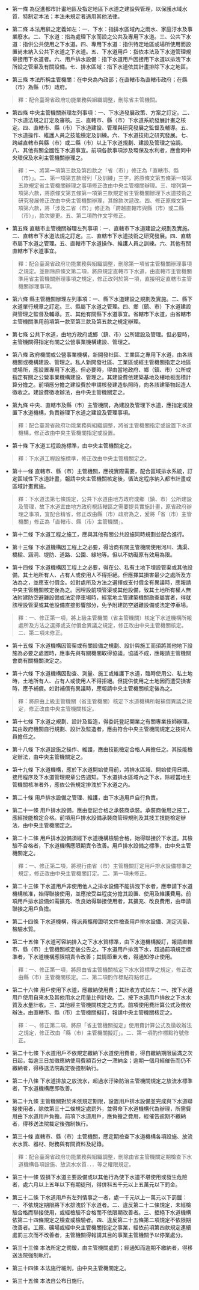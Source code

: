 * 第一條 為促進都市計畫地區及指定地區下水道之建設與管理，以保護水域水質，特制定本法；本法未規定者適用其他法律。

* 第二條 本法用辭之定義如左：一、下水：指排水區域內之雨水、家庭汙水及事業廢水。二、下水道：指為處理下水而設之公共及專用下水道。三、公共下水道：指供公共使用之下水道。四、專用下水道：指供特定地區或場所使用而設置尚未納入公共下水道之下水道。五、下水道用戶：指依本法及下水道管理規章接用下水道者。六、用戶排水設備：指下水道用戶因接用下水道以排洩下水所設之管渠及有關設備。七、排水區域：指下水道依其計畫排除下水之地區。

* 第三條 本法所稱主管機關：在中央為內政部；在直轄市為直轄市政府；在縣（市）為縣（市）政府。

> 釋：配合臺灣省政府功能業務與組織調整，刪除省主管機關。

* 第四條 中央主管機關辦理左列事項：一、下水道發展政策、方案之訂定。二、下水道法規之訂定及審核。三、直轄市、縣（市）下水道系統發展計畫之核定。四、直轄市、縣（市）下水道建設、管理與研究發展之監督及輔導。五、下水道操作、維護人員之技能檢定及訓練。六、下水道技術之研究發展。七、跨越直轄市與縣（市）或二縣（市）以上下水道規劃、建設及管理之協調。八、其他有關全國性下水道事宜。前項各款事項涉及環保及水利者，應會同中央環保及水利主管機關辦理之。

> 釋：一、將第一項第三款及第四款之「省（市）」修正為「直轄市、縣（市）」。二、第一項第五款增列「及訓練」三字，將原條文第五條第一項第五款規定省主管機關辦理之事項修正改由中央主管機關辦理。三、增列第一項第六款，將原條文第五條第一項第三款規定省主管機關辦理下水道技術之研究發展修正改由中央主管機關辦理，其餘款次遞改。四、修正原條文第一項第六款，將「涉及二省（市）」修正為「跨越直轄市與縣（市）或二縣（市）」，款次變更。五、第二項酌作文字修正。

* 第五條 直轄市主管機關辦理左列事項：一、直轄市下水道建設之規劃及實施。二、直轄市下水道法規之訂定。三、直轄市下水道技術之研究發展。四、直轄市屬下水道之管理。五、直轄市下水道操作、維護人員之訓練。六、其他有關直轄市下水道事宜。

> 釋：配合臺灣省政府功能業務與組織調整，刪除第一項省主管機關辦理事項之規定。並刪除原條文第二項，將原規定直轄市下水道，由直轄市主管機關準用省主管機關辦理事項之規定，修正改列於第一項，直接明定直轄市主管機關辦理事項。

* 第六條 縣主管機關辦理左列事項：一、縣下水道建設之規劃及實施。二、縣下水道單行規章之訂定。三、縣屬下水道之管理。四、鄉（鎮、市）下水道建設與管理之監督及輔導。五、其他有關縣下水道事宜。省轄市下水道，由省轄市主管機關準用前項第一款至第三款及第五款之規定辦理。

* 第七條 公共下水道，由地方政府或鄉（鎮、市）公所建設及管理。但必要時，主管機關得指定有關之公營事業機構建設、管理之。

* 第八條 政府機關或公營事業機構，新開發社區、工業區之專用下水道，由各該機關或機構建設、管理之。私人新開發社區、工業區或經主管機關指定之地區或場所，應設置專用下水道。但必要時，得由當地政府、鄉（鎮、市）公所或指定有關之公營事業機構建設、管理之。其建設費依建築基地及樓地板面積計算分擔之。前項應分擔之建設費於申請核發建造執照時，向各該建築物起造人徵收之。建設費徵收辦法，由中央主管機關定之。

* 第九條 中央、直轄市及縣（市）主管機關，為建設及管理下水道，應指定或設置下水道機構，負責辦理下水道之建設及管理事項。

> 釋：配合臺灣省政府功能業務與組織調整，將省主管機關指定或設置下水道機構，修正改由中央主管機關指定或設置。

* 第十條 下水道工程設施標準，由中央主管機關定之。

> 釋：下水道工程設施標準，修正改由中央主管機關定之。

* 第十一條 直轄市、縣（市）主管機關，應視實際需要，配合區域排水系統，訂定區域性下水道計畫，報請中央主管機關核定後，循法定程序納入都市計畫或區域計畫實施。

> 釋：下水道法第七條規定，公共下水道由地方政府或鄉（鎮、市）公所建設及管理，故下水道宜由地方政府視該轄區之需要提具實施計畫，原省政府辦理之事項，宜配合精省，修正改由縣（市）政府為之，爰將「省（市）主管機關」修正為「直轄市、縣（市）主管機關」。

* 第十二條 下水道工程之施工，應與其他有關公共設施同時規劃並配合進行。

* 第十三條 下水道機構因工程上之必要，得洽商有關主管機關使用河川、溝渠、橋樑、涵洞、堤防、道路、公園、綠地等。但以不妨礙原有效用為限。

* 第十四條 下水道機構因工程上之必要，得在公、私有土地下埋設管渠或其他設備，其土地所有人、占有人或使用人不得拒絕。但應擇其損害最少之處所及方法為之，並應支付償金。如對處所及方法之選擇或支付償金有異議時，應報請中央主管機關核定後為之。因埋設前項管渠或其他設備，致其土地所有權人無法附建防空避難設備或法定停車場時，經當地主管建築機關勘查屬實者，得就該埋設管渠或其他設備直接影響部分，免予附建防空避難設備或法定停車場。

> 釋：一、修正第一項，將上級主管機關（省主管機關）核定下水道機構所報處所及方法之選擇或支付償金異議之規定，修正改由中央主管機關核定。二、第二項未修正。

* 第十五條 下水道機構因管渠或有關設備之規劃、設計與施工而須將其他地下設施為必要之處置時，應事先與有關機關取得協議。協議不成，應報請主管機關會商有關機關決定之。

* 第十六條 下水道機構因勘查、測量、施工或維護下水道，臨時使用公、私土地時，土地所有人、占有人或使用人不得拒絕。但提供使用之土地因而遭受損害時，應予補償。如對補償有異議時，應報請中央主管機關核定後為之。

> 釋：將原由上級主管機關（省主管機關）核定下水道機構所報補償異議之規定，修正改由中央主管機關核定。

* 第十七條 下水道之規劃、設計及監造，得委託登記開業之有關專業技師辦理。其由政府機關自行規劃、設計及監造者，應由符合中央主管機關規定之技術人員擔任之。

* 第十八條 下水道設施之操作、維護，應由技能檢定合格人員擔任之。其技能檢定辦法，由中央主管機關定之。

* 第十九條 下水道機構，應於下水道開始使用前，將排水區域、開始使用日期、接用程序及下水道管理規章公告週知。下水道排水區域內之下水，除經當地主管機關核准者外，應依公告規定排洩於下水道之內。

* 第二十條 用戶排水設備之管理、維護，由下水道用戶自行負責。

* 第二十一條 用戶排水設備，應由登記合格之承裝商承裝。承裝商僱用之技工，應經技能檢定合格。前項用戶排水設備承裝商管理規則及其技工技能檢定辦法，由中央主管機關定之。

* 第二十二條 用戶排水設備須經下水道機構檢驗合格，始得聯接於下水道。其檢驗不合格者，下水道機構應限期責令改善。用戶排水設備之標準，由中央主管機關定之。

> 釋：一、修正第二項，將現行由省（市）主管機關訂定用戶排水設備標準之規定，修正改由中央主管機關訂定。二、第一項未修正。

* 第二十三條 下水道用戶非使用他人之排水設備不能排洩下水者，應申請下水道機構核准，始得聯接使用，並應按受益程度分擔其設置、使用及維護費用。前項用戶排水設備如需擴充、改良始得聯接使用者，其擴充、改良費用，由申請聯接之用戶負擔。

* 第二十四條 下水道機構，得派員攜帶證明文件檢查用戶排水設備、測定流量、檢驗水質。

* 第二十五條 下水道可容納排入之下水水質標準，由下水道機構擬訂，報請直轄市、縣（市）主管機關核定後公告之。下水道用戶排洩下水，超過前項規定標準者，下水道機構應限期責令改善；其情節重大者，得通知停止使用。

> 釋：一、修正第一項，將原由省主管機關核定下水水質標準之規定，修正改由縣（市）主管機關核定。二、第二項酌作標點符點修正。

* 第二十六條 用戶使用下水道，應繳納使用費；其計收方式如左：一、按下水道用戶使用自來水及其他用水之用量比例計收。二、按下水道用戶排放之下水水質及水量計收。三、其他經主管機關核定之方式。前項使用費計算公式及徵收辦法，由直轄市、縣（市）主管機關擬訂，報請中央主管機關核定之。

> 釋：一、修正第二項，將原「省主管機關擬定」使用費計算公式及徵收辦法之規定，修正改由「縣（市）主管機關擬訂」。二、第一項酌作標點符號修正。

* 第二十七條 下水道用戶不依規定繳納下水道使用費者，得自繳納期限屆滿之次日起，每逾三日加徵應納使用費額百分之一滯納金；逾期一個月經催告而仍不繳納者，得移送法院裁定後強制執行。

* 第二十八條 下水道排放之放流水，超過水汙染防治主管機關規定之放流水標準者，下水道機構應即改善。

* 第二十九條 主管機關對於未依規定期限，設置用戶排水設備並完成與下水道聯接使用者，除依第三十二條規定處罰外，並得命下水道機構代為辦理，所需費用由下水道用戶負擔。前項下水道用戶，應負擔之費用，經催告逾期不繳納者，得移送法院裁定後強制執行。

* 第三十條 直轄市、縣（市）主管機關，應定期檢查下水道機構各項設施、放流水水質、器材、財務與有關資料及紀錄。

> 釋：配合臺灣省政府功能業務與組織調整，刪除由省主管機關定期檢查下水道機構各項設施、放流水水質．．．等之權限規定。

* 第三十一條 毀損下水道主要設備或以其他行為使下水道不堪使用或發生危險者，處六月以上五年以下有期徒刑，得併科五千元以上五萬元以下罰金。

* 第三十二條 下水道用戶有左列情事之一者，處一千元以上一萬元以下罰鍰：一、不依規定期限將下水排洩於下水道者。二、違反第二十二條規定，未經檢驗合格而聯接使用，或經檢驗不合格而不依限期改善者。三、拒絕下水道機構依第二十四條規定之檢查或檢驗者。四、違反第二十五條第二項規定不依限期改善者。工廠、礦場或經中央主管機關指定之事業，經依前項第四款規定連續處罰三次而不改善者，主管機關得報請其目的事業主管機關予以停業處分。

* 第三十三條 本法所定之罰鍰，由主管機關處罰；經通知而逾期不繳納者，得移送法院強制執行。

* 第三十四條 本法施行細則，由中央主管機關定之。

* 第三十五條 本法自公布日施行。


